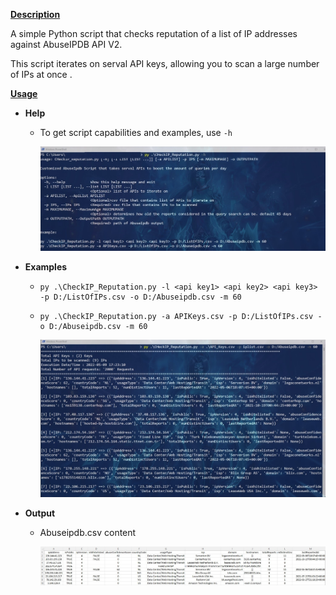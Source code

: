 **<u>Description</u>**

A simple Python script that checks reputation of a list of IP addresses  against AbuseIPDB API V2.

This script iterates on serval API keys, allowing you to scan a large number of IPs at once .

<u>**Usage**</u> 

- **Help**

  - To get script capabilities and examples, use `-h` 

    ![help](https://github.com/Assem-Morad/Prj1/blob/main/Python-Scripts/Check_IPs_Reputations/images/helpsys.jpg)

- **Examples**

  - ```
    py .\CheckIP_Reputation.py -l <api key1> <api key2> <api key3> -p D:/ListOfIPs.csv -o D:/Abuseipdb.csv -m 60
    ```

  - ```
    py .\CheckIP_Reputation.py -a APIKeys.csv -p D:/ListOfIPs.csv -o D:/Abuseipdb.csv -m 60
    ```

    ![execution](https://github.com/Assem-Morad/Prj1/blob/main/Python-Scripts/Check_IPs_Reputations/images/execution.jpg)

- **Output**   

  - Abuseipdb.csv content

    ![results](https://github.com/Assem-Morad/Prj1/blob/main/Python-Scripts/Check_IPs_Reputations/images/results.jpg)

    

  

  



